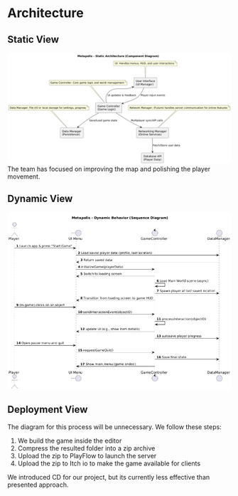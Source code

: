 # Architecture
## Static View
![alt text](https://github.com/MentIin/MetaInno/blob/read-me-enhance/.github/static_view.png)
The team has focused on improving the map and polishing the player movement.

## Dynamic View
![alt text](https://github.com/MentIin/MetaInno/blob/read-me-enhance/.github/dynamic_view.png)

## Deployment View
The diagram for this process will be unnecessary.
We follow these steps:
1. We build the game inside the editor
2. Compress the resulted folder into a zip archive
3. Upload the zip to PlayFlow to launch the server
4. Upload the zip to Itch io to make the game available for clients

We introduced CD for our project, but its currently less effective than presented approach.
